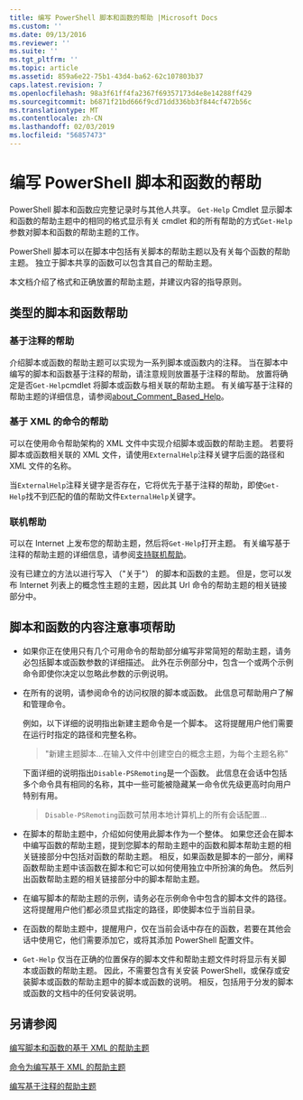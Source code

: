```yaml
---
title: 编写 PowerShell 脚本和函数的帮助 |Microsoft Docs
ms.custom: ''
ms.date: 09/13/2016
ms.reviewer: ''
ms.suite: ''
ms.tgt_pltfrm: ''
ms.topic: article
ms.assetid: 859a6e22-75b1-43d4-ba62-62c107803b37
caps.latest.revision: 7
ms.openlocfilehash: 98a3f61ff4fa2367f69357173d4e8e14288ff429
ms.sourcegitcommit: b6871f21bd666f9cd71dd336bb3f844cf472b56c
ms.translationtype: MT
ms.contentlocale: zh-CN
ms.lasthandoff: 02/03/2019
ms.locfileid: "56857473"
---
```

# <a name="writing-help-for-powershell-scripts-and-functions"></a>编写 PowerShell 脚本和函数的帮助

PowerShell 脚本和函数应完整记录时与其他人共享。
`Get-Help` Cmdlet 显示脚本和函数的帮助主题中的相同的格式显示有关 cmdlet 和的所有帮助的方式`Get-Help`参数对脚本和函数的帮助主题的工作。

PowerShell 脚本可以在脚本中包括有关脚本的帮助主题以及有关每个函数的帮助主题。
独立于脚本共享的函数可以包含其自己的帮助主题。

本文档介绍了格式和正确放置的帮助主题，并建议内容的指导原则。

## <a name="types-of-script-and-function-help"></a>类型的脚本和函数帮助

### <a name="comment-based-help"></a>基于注释的帮助
介绍脚本或函数的帮助主题可以实现为一系列脚本或函数内的注释。
当在脚本中编写的脚本和函数基于注释的帮助，请注意规则放置基于注释的帮助。
放置将确定是否`Get-Help`cmdlet 将脚本或函数与相关联的帮助主题。
有关编写基于注释的帮助主题的详细信息，请参阅[about_Comment_Based_Help](/powershell/module/microsoft.powershell.core/about/about_comment_based_help)。

### <a name="xml-based-command-help"></a>基于 XML 的命令的帮助
可以在使用命令帮助架构的 XML 文件中实现介绍脚本或函数的帮助主题。
若要将脚本或函数相关联的 XML 文件，请使用`ExternalHelp`注释关键字后面的路径和 XML 文件的名称。

当`ExternalHelp`注释关键字是否存在，它将优先于基于注释的帮助，即使`Get-Help`找不到匹配的值的帮助文件`ExternalHelp`关键字。

### <a name="online-help"></a>联机帮助
可以在 Internet 上发布您的帮助主题，然后将`Get-Help`打开主题。
有关编写基于注释的帮助主题的详细信息，请参阅[支持联机帮助](../module/supporting-online-help.md)。

没有已建立的方法以进行写入 （"关于"） 的脚本和函数的主题。
但是，您可以发布 Internet 列表上的概念性主题的主题，因此其 Url 命令的帮助主题的相关链接部分中。

## <a name="content-considerations-for-script-and-function-help"></a>脚本和函数的内容注意事项帮助

- 如果你正在使用只有几个可用命令的帮助部分编写非常简短的帮助主题，请务必包括脚本或函数参数的详细描述。 此外在示例部分中，包含一个或两个示例命令即使你决定以忽略此参数的示例说明。

- 在所有的说明，请参阅命令的访问权限的脚本或函数。 此信息可帮助用户了解和管理命令。

  例如，以下详细的说明指出新建主题命令是一个脚本。 这将提醒用户他们需要在运行时指定的路径和完整名称。

  > "新建主题脚本...在输入文件中创建空白的概念主题，为每个主题名称"

  下面详细的说明指出`Disable-PSRemoting`是一个函数。 此信息在会话中包括多个命令具有相同的名称，其中一些可能被隐藏某一命令优先级更高时向用户特别有用。

  > `Disable-PSRemoting`函数可禁用本地计算机上的所有会话配置...

- 在脚本的帮助主题中，介绍如何使用此脚本作为一个整体。 如果您还会在脚本中编写函数的帮助主题，提到您脚本的帮助主题中的函数和脚本帮助主题的相关链接部分中包括对函数的帮助主题。 相反，如果函数是脚本的一部分，阐释函数帮助主题中该函数在脚本和它可以如何使用独立中所扮演的角色。 然后列出函数帮助主题的相关链接部分中的脚本帮助主题。

- 在编写脚本的帮助主题的示例，请务必在示例命令中包含的脚本文件的路径。 这将提醒用户他们都必须显式指定的路径，即使脚本位于当前目录。

- 在函数的帮助主题中，提醒用户，仅在当前会话中存在的函数，若要在其他会话中使用它，他们需要添加它，或将其添加 PowerShell 配置文件。

- `Get-Help` 仅当在正确的位置保存的脚本文件和帮助主题文件时将显示有关脚本或函数的帮助主题。 因此，不需要包含有关安装 PowerShell，或保存或安装脚本或函数的帮助主题中的脚本或函数的说明。 相反，包括用于分发的脚本或函数的文档中的任何安装说明。

## <a name="see-also"></a>另请参阅

 [编写脚本和函数的基于 XML 的帮助主题](./writing-xml-based-help-topics-for-scripts-and-functions.md)

 [命令为编写基于 XML 的帮助主题](./writing-xml-based-help-topics-for-commands.md)

 [编写基于注释的帮助主题](./writing-comment-based-help-topics.md)
